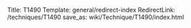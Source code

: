 Title: T1490
Template: general/redirect-index
RedirectLink: /techniques/T1490
save_as: wiki/Technique/T1490/index.html
